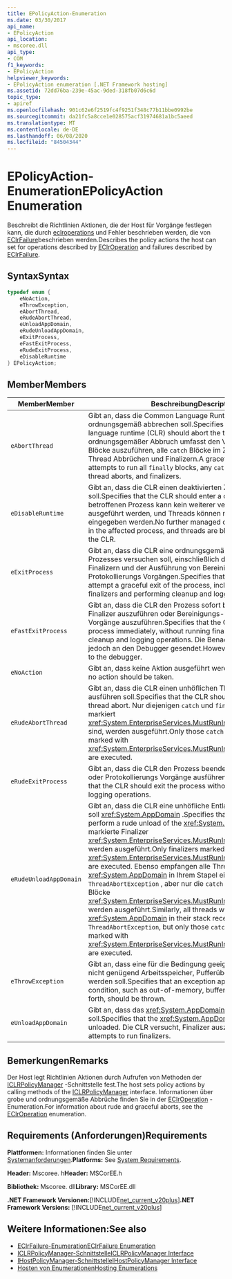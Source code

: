 ```yaml
---
title: EPolicyAction-Enumeration
ms.date: 03/30/2017
api_name:
- EPolicyAction
api_location:
- mscoree.dll
api_type:
- COM
f1_keywords:
- EPolicyAction
helpviewer_keywords:
- EPolicyAction enumeration [.NET Framework hosting]
ms.assetid: 72dd76ba-239e-45ac-9ded-318fb07d6c6d
topic_type:
- apiref
ms.openlocfilehash: 901c62e6f2519fc4f9251f348c77b11bbe0992be
ms.sourcegitcommit: da21fc5a8cce1e028575acf31974681a1bc5aeed
ms.translationtype: MT
ms.contentlocale: de-DE
ms.lasthandoff: 06/08/2020
ms.locfileid: "84504344"
---
```

# <a name="epolicyaction-enumeration"></a><span data-ttu-id="d1ae4-102">EPolicyAction-Enumeration</span><span class="sxs-lookup"><span data-stu-id="d1ae4-102">EPolicyAction Enumeration</span></span>
<span data-ttu-id="d1ae4-103">Beschreibt die Richtlinien Aktionen, die der Host für Vorgänge festlegen kann, die durch [eclroperations](eclroperation-enumeration.md) und Fehler beschrieben werden, die von [EClrFailure](eclrfailure-enumeration.md)beschrieben werden.</span><span class="sxs-lookup"><span data-stu-id="d1ae4-103">Describes the policy actions the host can set for operations described by [EClrOperation](eclroperation-enumeration.md) and failures described by [EClrFailure](eclrfailure-enumeration.md).</span></span>  
  
## <a name="syntax"></a><span data-ttu-id="d1ae4-104">Syntax</span><span class="sxs-lookup"><span data-stu-id="d1ae4-104">Syntax</span></span>  
  
```cpp  
typedef enum {  
    eNoAction,  
    eThrowException,  
    eAbortThread,  
    eRudeAbortThread,  
    eUnloadAppDomain,  
    eRudeUnloadAppDomain,  
    eExitProcess,  
    eFastExitProcess,  
    eRudeExitProcess,  
    eDisableRuntime  
} EPolicyAction;  
```  
  
## <a name="members"></a><span data-ttu-id="d1ae4-105">Member</span><span class="sxs-lookup"><span data-stu-id="d1ae4-105">Members</span></span>  
  
|<span data-ttu-id="d1ae4-106">Member</span><span class="sxs-lookup"><span data-stu-id="d1ae4-106">Member</span></span>|<span data-ttu-id="d1ae4-107">Beschreibung</span><span class="sxs-lookup"><span data-stu-id="d1ae4-107">Description</span></span>|  
|------------|-----------------|  
|`eAbortThread`|<span data-ttu-id="d1ae4-108">Gibt an, dass die Common Language Runtime (CLR) den Thread ordnungsgemäß abbrechen soll.</span><span class="sxs-lookup"><span data-stu-id="d1ae4-108">Specifies that the common language runtime (CLR) should abort the thread gracefully.</span></span> <span data-ttu-id="d1ae4-109">Ein ordnungsgemäßer Abbruch umfasst den Versuch, alle `finally` Blöcke auszuführen, alle `catch` Blöcke im Zusammenhang mit Thread Abbrüchen und Finalizern.</span><span class="sxs-lookup"><span data-stu-id="d1ae4-109">A graceful abort includes attempts to run all `finally` blocks, any `catch` blocks related to thread aborts, and finalizers.</span></span>|  
|`eDisableRuntime`|<span data-ttu-id="d1ae4-110">Gibt an, dass die CLR einen deaktivierten Zustand aufweisen soll.</span><span class="sxs-lookup"><span data-stu-id="d1ae4-110">Specifies that the CLR should enter a disabled state.</span></span> <span data-ttu-id="d1ae4-111">Im betroffenen Prozess kann kein weiterer verwalteter Code ausgeführt werden, und Threads können nicht in die CLR-Datei eingegeben werden.</span><span class="sxs-lookup"><span data-stu-id="d1ae4-111">No further managed code can be executed in the affected process, and threads are blocked from entering the CLR.</span></span>|  
|`eExitProcess`|<span data-ttu-id="d1ae4-112">Gibt an, dass die CLR eine ordnungsgemäße Beendigung des Prozesses versuchen soll, einschließlich der Ausführung von Finalizern und der Ausführung von Bereinigung-und Protokollierungs Vorgängen.</span><span class="sxs-lookup"><span data-stu-id="d1ae4-112">Specifies that the CLR should attempt a graceful exit of the process, including running finalizers and performing cleanup and logging operations.</span></span>|  
|`eFastExitProcess`|<span data-ttu-id="d1ae4-113">Gibt an, dass die CLR den Prozess sofort beenden soll, ohne Finalizer auszuführen oder Bereinigungs-und Protokollierungs Vorgänge auszuführen.</span><span class="sxs-lookup"><span data-stu-id="d1ae4-113">Specifies that the CLR should exit the process immediately, without running finalizers or performing cleanup and logging operations.</span></span> <span data-ttu-id="d1ae4-114">Die Benachrichtigung wird jedoch an den Debugger gesendet.</span><span class="sxs-lookup"><span data-stu-id="d1ae4-114">However, notification is sent to the debugger.</span></span>|  
|`eNoAction`|<span data-ttu-id="d1ae4-115">Gibt an, dass keine Aktion ausgeführt werden soll.</span><span class="sxs-lookup"><span data-stu-id="d1ae4-115">Specifies that no action should be taken.</span></span>|  
|`eRudeAbortThread`|<span data-ttu-id="d1ae4-116">Gibt an, dass die CLR einen unhöflichen Thread Abbruch ausführen soll.</span><span class="sxs-lookup"><span data-stu-id="d1ae4-116">Specifies that the CLR should perform a rude thread abort.</span></span> <span data-ttu-id="d1ae4-117">Nur diejenigen `catch` und `finally` Blöcke, die mit markiert <xref:System.EnterpriseServices.MustRunInClientContextAttribute> sind, werden ausgeführt.</span><span class="sxs-lookup"><span data-stu-id="d1ae4-117">Only those `catch` and `finally` blocks marked with <xref:System.EnterpriseServices.MustRunInClientContextAttribute> are executed.</span></span>|  
|`eRudeExitProcess`|<span data-ttu-id="d1ae4-118">Gibt an, dass die CLR den Prozess beenden soll, ohne Finalizer oder Protokollierungs Vorgänge ausführen zu müssen.</span><span class="sxs-lookup"><span data-stu-id="d1ae4-118">Specifies that the CLR should exit the process without running finalizers or logging operations.</span></span>|  
|`eRudeUnloadAppDomain`|<span data-ttu-id="d1ae4-119">Gibt an, dass die CLR eine unhöfliche Entladung des ausführen soll <xref:System.AppDomain> .</span><span class="sxs-lookup"><span data-stu-id="d1ae4-119">Specifies that the CLR should perform a rude unload of the <xref:System.AppDomain>.</span></span> <span data-ttu-id="d1ae4-120">Nur mit markierte Finalizer <xref:System.EnterpriseServices.MustRunInClientContextAttribute> werden ausgeführt.</span><span class="sxs-lookup"><span data-stu-id="d1ae4-120">Only finalizers marked with <xref:System.EnterpriseServices.MustRunInClientContextAttribute> are executed.</span></span> <span data-ttu-id="d1ae4-121">Ebenso empfangen alle Threads mit diesem <xref:System.AppDomain> in Ihrem Stapel eine `ThreadAbortException` , aber nur die `catch` `finally` mit markierten Blöcke <xref:System.EnterpriseServices.MustRunInClientContextAttribute> werden ausgeführt.</span><span class="sxs-lookup"><span data-stu-id="d1ae4-121">Similarly, all threads with this <xref:System.AppDomain> in their stack receive a `ThreadAbortException`, but only those `catch` and `finally` blocks marked with <xref:System.EnterpriseServices.MustRunInClientContextAttribute> are executed.</span></span>|  
|`eThrowException`|<span data-ttu-id="d1ae4-122">Gibt an, dass eine für die Bedingung geeignete Ausnahme, z. b. nicht genügend Arbeitsspeicher, Pufferüberlauf usw., ausgelöst werden soll.</span><span class="sxs-lookup"><span data-stu-id="d1ae4-122">Specifies that an exception appropriate to the condition, such as out-of-memory, buffer overflow, and so forth, should be thrown.</span></span>|  
|`eUnloadAppDomain`|<span data-ttu-id="d1ae4-123">Gibt an, dass das <xref:System.AppDomain> entladen werden soll.</span><span class="sxs-lookup"><span data-stu-id="d1ae4-123">Specifies that the <xref:System.AppDomain> should be unloaded.</span></span> <span data-ttu-id="d1ae4-124">Die CLR versucht, Finalizer auszuführen.</span><span class="sxs-lookup"><span data-stu-id="d1ae4-124">The CLR attempts to run finalizers.</span></span>|  
  
## <a name="remarks"></a><span data-ttu-id="d1ae4-125">Bemerkungen</span><span class="sxs-lookup"><span data-stu-id="d1ae4-125">Remarks</span></span>  
 <span data-ttu-id="d1ae4-126">Der Host legt Richtlinien Aktionen durch Aufrufen von Methoden der [ICLRPolicyManager](iclrpolicymanager-interface.md) -Schnittstelle fest.</span><span class="sxs-lookup"><span data-stu-id="d1ae4-126">The host sets policy actions by calling methods of the [ICLRPolicyManager](iclrpolicymanager-interface.md) interface.</span></span> <span data-ttu-id="d1ae4-127">Informationen über grobe und ordnungsgemäße Abbrüche finden Sie in der [EClrOperation](eclroperation-enumeration.md) -Enumeration.</span><span class="sxs-lookup"><span data-stu-id="d1ae4-127">For information about rude and graceful aborts, see the [EClrOperation](eclroperation-enumeration.md) enumeration.</span></span>  
  
## <a name="requirements"></a><span data-ttu-id="d1ae4-128">Requirements (Anforderungen)</span><span class="sxs-lookup"><span data-stu-id="d1ae4-128">Requirements</span></span>  
 <span data-ttu-id="d1ae4-129">**Plattformen:** Informationen finden Sie unter [Systemanforderungen](../../get-started/system-requirements.md).</span><span class="sxs-lookup"><span data-stu-id="d1ae4-129">**Platforms:** See [System Requirements](../../get-started/system-requirements.md).</span></span>  
  
 <span data-ttu-id="d1ae4-130">**Header:** Mscoree. h</span><span class="sxs-lookup"><span data-stu-id="d1ae4-130">**Header:** MSCorEE.h</span></span>  
  
 <span data-ttu-id="d1ae4-131">**Bibliothek:** Mscoree. dll</span><span class="sxs-lookup"><span data-stu-id="d1ae4-131">**Library:** MSCorEE.dll</span></span>  
  
 <span data-ttu-id="d1ae4-132">**.NET Framework Versionen:**[!INCLUDE[net_current_v20plus](../../../../includes/net-current-v20plus-md.md)]</span><span class="sxs-lookup"><span data-stu-id="d1ae4-132">**.NET Framework Versions:** [!INCLUDE[net_current_v20plus](../../../../includes/net-current-v20plus-md.md)]</span></span>  
  
## <a name="see-also"></a><span data-ttu-id="d1ae4-133">Weitere Informationen:</span><span class="sxs-lookup"><span data-stu-id="d1ae4-133">See also</span></span>

- [<span data-ttu-id="d1ae4-134">EClrFailure-Enumeration</span><span class="sxs-lookup"><span data-stu-id="d1ae4-134">EClrFailure Enumeration</span></span>](eclrfailure-enumeration.md)
- [<span data-ttu-id="d1ae4-135">ICLRPolicyManager-Schnittstelle</span><span class="sxs-lookup"><span data-stu-id="d1ae4-135">ICLRPolicyManager Interface</span></span>](iclrpolicymanager-interface.md)
- [<span data-ttu-id="d1ae4-136">IHostPolicyManager-Schnittstelle</span><span class="sxs-lookup"><span data-stu-id="d1ae4-136">IHostPolicyManager Interface</span></span>](ihostpolicymanager-interface.md)
- [<span data-ttu-id="d1ae4-137">Hosten von Enumerationen</span><span class="sxs-lookup"><span data-stu-id="d1ae4-137">Hosting Enumerations</span></span>](hosting-enumerations.md)
